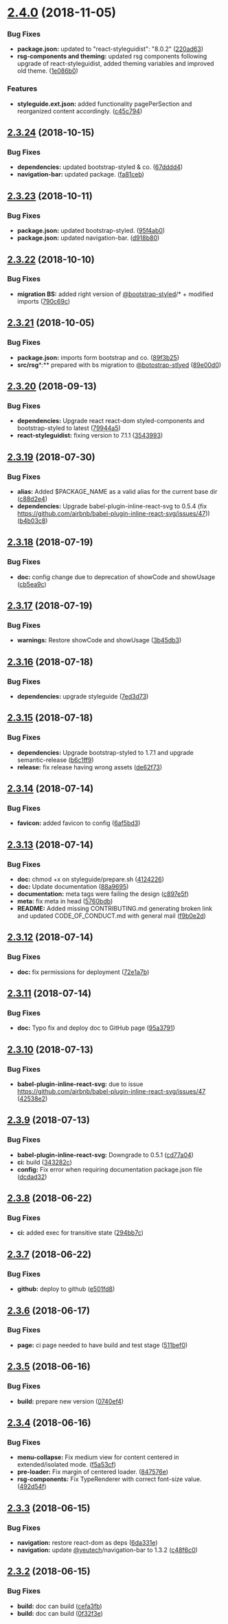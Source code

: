 # [2.4.0](https://github.com/yeutech-lab/rollup-umd-documentation/compare/v2.3.24...v2.4.0) (2018-11-05)


### Bug Fixes

* **package.json:** updated to "react-styleguidist": "8.0.2" ([220ad63](https://github.com/yeutech-lab/rollup-umd-documentation/commit/220ad63))
* **rsg-components and theming:** updated rsg components following upgrade of react-styleguidist, added theming variables and improved old theme. ([1e086b0](https://github.com/yeutech-lab/rollup-umd-documentation/commit/1e086b0))


### Features

* **styleguide.ext.json:** added functionality pagePerSection and reorganized content accordingly. ([c45c794](https://github.com/yeutech-lab/rollup-umd-documentation/commit/c45c794))

## [2.3.24](https://github.com/yeutech-lab/rollup-umd-documentation/compare/v2.3.23...v2.3.24) (2018-10-15)


### Bug Fixes

* **dependencies:** updated bootstrap-styled & co. ([67dddd4](https://github.com/yeutech-lab/rollup-umd-documentation/commit/67dddd4))
* **navigation-bar:** updated package. ([fa81ceb](https://github.com/yeutech-lab/rollup-umd-documentation/commit/fa81ceb))

## [2.3.23](https://github.com/yeutech-lab/rollup-umd-documentation/compare/v2.3.22...v2.3.23) (2018-10-11)


### Bug Fixes

* **package.json:** updated bootstrap-styled. ([95f4ab0](https://github.com/yeutech-lab/rollup-umd-documentation/commit/95f4ab0))
* **package.json:** updated navigation-bar. ([d918b80](https://github.com/yeutech-lab/rollup-umd-documentation/commit/d918b80))

## [2.3.22](https://github.com/yeutech-lab/rollup-umd-documentation/compare/v2.3.21...v2.3.22) (2018-10-10)


### Bug Fixes

* **migration BS:** added right version of [@bootstrap-styled](https://github.com/bootstrap-styled)/* + modified imports ([790c69c](https://github.com/yeutech-lab/rollup-umd-documentation/commit/790c69c))

## [2.3.21](https://github.com/yeutech-lab/rollup-umd-documentation/compare/v2.3.20...v2.3.21) (2018-10-05)


### Bug Fixes

* **package.json:** imports form bootstrap and co. ([89f3b25](https://github.com/yeutech-lab/rollup-umd-documentation/commit/89f3b25))
* **src/rsg***:** prepared with bs migration to [@botostrap-stlyed](https://github.com/botostrap-stlyed) ([89e00d0](https://github.com/yeutech-lab/rollup-umd-documentation/commit/89e00d0))

## [2.3.20](https://github.com/yeutech-lab/rollup-umd-documentation/compare/v2.3.19...v2.3.20) (2018-09-13)


### Bug Fixes

* **dependencies:** Upgrade react react-dom styled-components and bootstrap-styled to latest ([79944a5](https://github.com/yeutech-lab/rollup-umd-documentation/commit/79944a5))
* **react-styleguidist:** fixing version to 7.1.1 ([3543993](https://github.com/yeutech-lab/rollup-umd-documentation/commit/3543993))

## [2.3.19](https://github.com/yeutech-lab/rollup-umd-documentation/compare/v2.3.18...v2.3.19) (2018-07-30)


### Bug Fixes

* **alias:** Added $PACKAGE_NAME as a valid alias for the current base dir ([c88d2e4](https://github.com/yeutech-lab/rollup-umd-documentation/commit/c88d2e4))
* **dependencies:** Upgrade babel-plugin-inline-react-svg to 0.5.4 (fix https://github.com/airbnb/babel-plugin-inline-react-svg/issues/47)) ([b4b03c8](https://github.com/yeutech-lab/rollup-umd-documentation/commit/b4b03c8))

## [2.3.18](https://github.com/yeutech-lab/rollup-umd-documentation/compare/v2.3.17...v2.3.18) (2018-07-19)


### Bug Fixes

* **doc:** config change due to deprecation of showCode and showUsage ([cb5ea9c](https://github.com/yeutech-lab/rollup-umd-documentation/commit/cb5ea9c))

## [2.3.17](https://github.com/yeutech-lab/rollup-umd-documentation/compare/v2.3.16...v2.3.17) (2018-07-19)


### Bug Fixes

* **warnings:** Restore showCode and showUsage ([3b45db3](https://github.com/yeutech-lab/rollup-umd-documentation/commit/3b45db3))

## [2.3.16](https://github.com/yeutech-lab/rollup-umd-documentation/compare/v2.3.15...v2.3.16) (2018-07-18)


### Bug Fixes

* **dependencies:** upgrade styleguide ([7ed3d73](https://github.com/yeutech-lab/rollup-umd-documentation/commit/7ed3d73))

## [2.3.15](https://github.com/yeutech-lab/rollup-umd-documentation/compare/v2.3.14...v2.3.15) (2018-07-18)


### Bug Fixes

* **dependencies:** Upgrade bootstrap-styled to 1.7.1 and upgrade semantic-release ([b6c1ff9](https://github.com/yeutech-lab/rollup-umd-documentation/commit/b6c1ff9))
* **release:** fix release having wrong assets ([de62f73](https://github.com/yeutech-lab/rollup-umd-documentation/commit/de62f73))

## [2.3.14](https://github.com/yeutech-lab/rollup-umd-documentation/compare/v2.3.13...v2.3.14) (2018-07-14)


### Bug Fixes

* **favicon:** added favicon to config ([6af5bd3](https://github.com/yeutech-lab/rollup-umd-documentation/commit/6af5bd3))

## [2.3.13](https://github.com/yeutech-lab/rollup-umd-documentation/compare/v2.3.12...v2.3.13) (2018-07-14)


### Bug Fixes

* **doc:** chmod +x on styleguide/prepare.sh ([4124226](https://github.com/yeutech-lab/rollup-umd-documentation/commit/4124226))
* **doc:** Update documentation ([88a9695](https://github.com/yeutech-lab/rollup-umd-documentation/commit/88a9695))
* **documentation:** meta tags were failing the design ([c897e5f](https://github.com/yeutech-lab/rollup-umd-documentation/commit/c897e5f))
* **meta:** fix meta in head ([5760bdb](https://github.com/yeutech-lab/rollup-umd-documentation/commit/5760bdb))
* **README:** Added missing CONTRIBUTING.md generating broken link and updated CODE_OF_CONDUCT.md with general mail ([f9b0e2d](https://github.com/yeutech-lab/rollup-umd-documentation/commit/f9b0e2d))

## [2.3.12](https://github.com/yeutech-lab/rollup-umd-documentation/compare/v2.3.11...v2.3.12) (2018-07-14)


### Bug Fixes

* **doc:** fix permissions for deployment ([72e1a7b](https://github.com/yeutech-lab/rollup-umd-documentation/commit/72e1a7b))

## [2.3.11](https://github.com/yeutech-lab/rollup-umd-documentation/compare/v2.3.10...v2.3.11) (2018-07-14)


### Bug Fixes

* **doc:** Typo fix and deploy doc to GitHub page ([95a3791](https://github.com/yeutech-lab/rollup-umd-documentation/commit/95a3791))

## [2.3.10](https://github.com/yeutech-lab/rollup-umd-documentation/compare/v2.3.9...v2.3.10) (2018-07-13)


### Bug Fixes

* **babel-plugin-inline-react-svg:** due to issue https://github.com/airbnb/babel-plugin-inline-react-svg/issues/47 ([42538e2](https://github.com/yeutech-lab/rollup-umd-documentation/commit/42538e2))

## [2.3.9](https://github.com/yeutech-lab/rollup-umd-documentation/compare/v2.3.8...v2.3.9) (2018-07-13)


### Bug Fixes

* **babel-plugin-inline-react-svg:** Downgrade to 0.5.1 ([cd77a04](https://github.com/yeutech-lab/rollup-umd-documentation/commit/cd77a04))
* **ci:** build ([343282c](https://github.com/yeutech-lab/rollup-umd-documentation/commit/343282c))
* **config:** Fix error when requiring documentation package.json file ([dcdad32](https://github.com/yeutech-lab/rollup-umd-documentation/commit/dcdad32))

## [2.3.8](https://module.kopaxgroup.com/dev-tools/rollup-documentation/compare/v2.3.7...v2.3.8) (2018-06-22)


### Bug Fixes

* **ci:** added exec for transitive state ([294bb7c](https://module.kopaxgroup.com/dev-tools/rollup-documentation/commit/294bb7c))

## [2.3.7](https://module.kopaxgroup.com/dev-tools/rollup-documentation/compare/v2.3.6...v2.3.7) (2018-06-22)


### Bug Fixes

* **github:** deploy to github ([e501fd8](https://module.kopaxgroup.com/dev-tools/rollup-documentation/commit/e501fd8))

## [2.3.6](https://module.kopaxgroup.com/dev-tools/rollup-documentation/compare/v2.3.5...v2.3.6) (2018-06-17)


### Bug Fixes

* **page:** ci page needed to have build and test stage ([511bef0](https://module.kopaxgroup.com/dev-tools/rollup-documentation/commit/511bef0))

## [2.3.5](https://module.kopaxgroup.com/dev-tools/rollup-documentation/compare/v2.3.4...v2.3.5) (2018-06-16)


### Bug Fixes

* **build:** prepare new version ([0740ef4](https://module.kopaxgroup.com/dev-tools/rollup-documentation/commit/0740ef4))

## [2.3.4](https://module.kopaxgroup.com/dev-tools/rollup-documentation/compare/v2.3.3...v2.3.4) (2018-06-16)


### Bug Fixes

* **menu-collapse:** Fix medium view for content centered in extended/isolated mode. ([f5a53cf](https://module.kopaxgroup.com/dev-tools/rollup-documentation/commit/f5a53cf))
* **pre-loader:** Fix margin of centered loader. ([847576e](https://module.kopaxgroup.com/dev-tools/rollup-documentation/commit/847576e))
* **rsg-components:** Fix TypeRenderer with correct font-size value. ([492d54f](https://module.kopaxgroup.com/dev-tools/rollup-documentation/commit/492d54f))

## [2.3.3](https://module.kopaxgroup.com/dev-tools/rollup-documentation/compare/v2.3.2...v2.3.3) (2018-06-15)


### Bug Fixes

* **navigation:** restore react-dom as deps ([6da331e](https://module.kopaxgroup.com/dev-tools/rollup-documentation/commit/6da331e))
* **navigation:** update [@yeutech](https://module.kopaxgroup.com/yeutech)/navigation-bar to 1.3.2 ([c48f6c0](https://module.kopaxgroup.com/dev-tools/rollup-documentation/commit/c48f6c0))

## [2.3.2](https://module.kopaxgroup.com/dev-tools/rollup-documentation/compare/v2.3.1...v2.3.2) (2018-06-15)


### Bug Fixes

* **build:** doc can build ([cefa3fb](https://module.kopaxgroup.com/dev-tools/rollup-documentation/commit/cefa3fb))
* **build:** doc can build ([0f32f3e](https://module.kopaxgroup.com/dev-tools/rollup-documentation/commit/0f32f3e))
